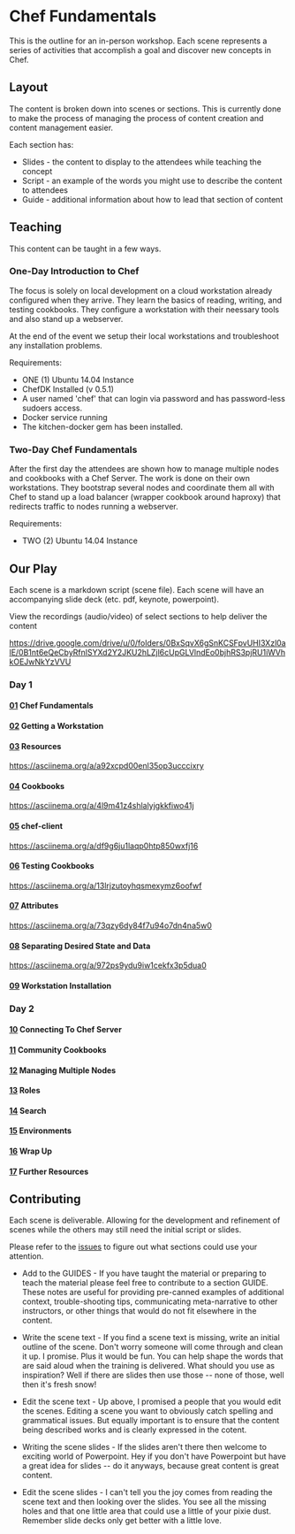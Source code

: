 # Chef Fundamentals

This is the outline for an in-person workshop. Each scene represents a series of activities that accomplish a goal and discover new concepts in Chef.


## Layout

The content is broken down into scenes or sections. This is currently done to make the process of managing the process of content creation and content management easier.

Each section has:

* Slides - the content to display to the attendees while teaching the concept
* Script - an example of the words you might use to describe the content to attendees
* Guide - additional information about how to lead that section of content 


## Teaching

This content can be taught in a few ways.

### One-Day Introduction to Chef

The focus is solely on local development on a cloud workstation already configured when they arrive. They learn the basics of reading, writing, and testing cookbooks. They configure a workstation with their neessary tools and also stand up a webserver.

At the end of the event we setup their local workstations and troubleshoot any installation problems.

Requirements:

* ONE (1) Ubuntu 14.04 Instance
* ChefDK Installed (v 0.5.1)
* A user named 'chef' that can login via password and has password-less sudoers access.
* Docker service running
* The kitchen-docker gem has been installed.

### Two-Day Chef Fundamentals

After the first day the attendees are shown how to manage multiple nodes and cookbooks with a Chef Server. The work is done on their own workstations. They bootstrap several nodes and coordinate them all with Chef to stand up a load balancer (wrapper cookbook around haproxy) that redirects traffic to nodes running a webserver.

Requirements:

* TWO (2) Ubuntu 14.04 Instance


## Our Play

Each scene is a markdown script (scene file). Each scene will have an accompanying slide deck (etc. pdf, keynote, powerpoint).

View the recordings (audio/video) of select sections to help deliver the content

https://drive.google.com/drive/u/0/folders/0BxSqvX6gSnKCSFpvUHI3Xzl0alE/0B1nt6eQeCbyRfnlSYXd2Y2JKU2hLZjl6cUpGLVlndEo0bjhRS3pjRU1iWVhkOEJwNkYzVVU

### Day 1

#### [01](scene_01.md) Chef Fundamentals

#### [02](scene_02.md) Getting a Workstation

#### [03](scene_03.md) Resources

https://asciinema.org/a/a92xcpd00enl35op3ucccixry

#### [04](scene_04.md) Cookbooks

https://asciinema.org/a/4l9m41z4shlalyjgkkfiwo41j

#### [05](scene_05.md) chef-client

https://asciinema.org/a/df9g6ju1laqp0htp850wxfj16

#### [06](scene_06.md) Testing Cookbooks

https://asciinema.org/a/13lrjzutoyhqsmexymz6oofwf

#### [07](scene_07.md) Attributes

https://asciinema.org/a/73qzy6dy84f7u94o7dn4na5w0

#### [08](scene_08.md) Separating Desired State and Data

https://asciinema.org/a/972ps9ydu9iw1cekfx3p5dua0

#### [09](scene_09.md) Workstation Installation

### Day 2

#### [10](scene_10.md) Connecting To Chef Server

#### [11](scene_11.md) Community Cookbooks

#### [12](scene_12.md) Managing Multiple Nodes

#### [13](scene_13.md) Roles

#### [14](scene_14.md) Search

#### [15](scene_15.md) Environments

#### [16](scene_16.md) Wrap Up

#### [17](scene_17.md) Further Resources


## Contributing

Each scene is deliverable. Allowing for the development and refinement of scenes while the others may still need the initial script or slides.

Please refer to the [issues](https://github.com/learnchef/chefdk-fundamentals/issues) to figure out what sections could use your attention.

* Add to the GUIDES - If you have taught the material or preparing to teach the material please feel free to contribute to a section GUIDE. These notes are useful for providing pre-canned examples of additional context, trouble-shooting tips, communicating meta-narrative to other instructors, or other things that would do not fit elsewhere in the content.

* Write the scene text - If you find a scene text is missing, write an initial outline of the scene. Don't worry someone will come through and clean it up. I promise. Plus it would be fun. You can help shape the words that are said aloud when the training is delivered. What should you use as inspiration? Well if there are slides then use those -- none of those, well then it's fresh snow!

* Edit the scene text - Up above, I promised a people that you would edit the scenes. Editing a scene you want to obviously catch spelling and grammatical issues. But equally important is to ensure that the content being described works and is clearly expressed in the cotent.

* Writing the scene slides - If the slides aren't there then welcome to exciting world of Powerpoint. Hey if you don't have Powerpoint but have a great idea for slides -- do it anyways, because great content is great content.

* Edit the scene slides - I can't tell you the joy comes from reading the scene text and then looking over the slides. You see all the missing holes and that one little area that could use a little of your pixie dust. Remember slide decks only get better with a little love.
